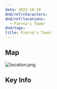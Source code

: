```yaml
---
date: 2022-10-20
dnd/ref/characters:
dnd/ref/locations:
  - Fierna's Tower
dnd/tags:
title: Fierna's Tower
---
```


## Map

![location.png](/images/dnd/location.png)

## Key Info
